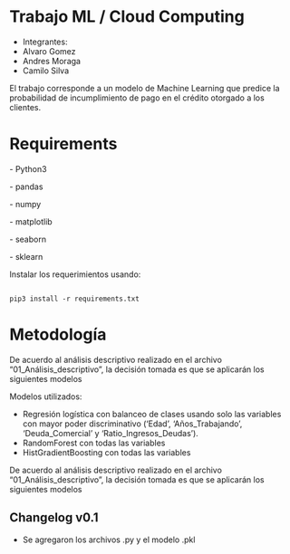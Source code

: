 # Trabajo ML / Cloud Computing

- Integrantes:
- Alvaro Gomez
- Andres Moraga
- Camilo Silva

El trabajo corresponde a un modelo de Machine Learning que predice la probabilidad de incumplimiento de pago en el crédito otorgado a los clientes.


# Requirements

\- Python3

\- pandas

\- numpy

\- matplotlib

\- seaborn

\- sklearn



Instalar los requerimientos usando:

```

pip3 install -r requirements.txt

```

# Metodología

De acuerdo al análisis descriptivo realizado en el archivo “01_Análisis_descriptivo”, la decisión tomada es que se aplicarán los siguientes modelos 

Modelos utilizados:

-	Regresión logística con balanceo de clases usando solo las variables con mayor poder discriminativo (‘Edad’, ‘Años_Trabajando’, ‘Deuda_Comercial’ y ‘Ratio_Ingresos_Deudas’).
-	RandomForest con todas las variables
-	HistGradientBoosting con todas las variables


De acuerdo al análisis descriptivo realizado en el archivo “01_Análisis_descriptivo”, la decisión tomada es que se aplicarán los siguientes modelos

## Changelog v0.1

- Se agregaron los archivos .py y el modelo .pkl